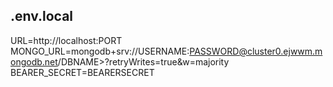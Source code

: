 ## .env.local

URL=http://localhost:PORT<br />
MONGO_URL=mongodb+srv://USERNAME:PASSWORD@cluster0.ejwwm.mongodb.net/DBNAME>?retryWrites=true&w=majority<br />
BEARER_SECRET=BEARERSECRET<br />
